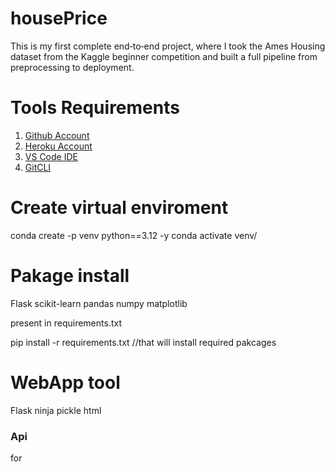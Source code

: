 # housePrice
This is my first complete end‑to‑end project, where I took the Ames Housing dataset from the Kaggle beginner competition and built a full pipeline from preprocessing to deployment.

# Tools Requirements

1. [Github Account](https://github.com)
2. [Heroku Account](https://heroku.com)
3. [VS Code IDE](https://code-visualstudio.com/)
4. [GitCLI](https://git-scm.com/book/en/v2/Getting-Started-The-Command-line)

# Create virtual enviroment

conda create -p venv python==3.12 -y
conda activate venv/


# Pakage install

Flask
scikit-learn
pandas
numpy
matplotlib

present in requirements.txt

pip install -r requirements.txt  //that will install  required pakcages

# WebApp tool
Flask
ninja
pickle
html
### Api 
for 